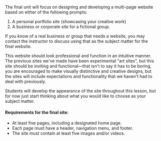 The final unit will focus on designing and developing a multi-page website based on either of the following prompts:

1. A personal portfolio site \(showcasing your creative work\)
2. A business or corporate site for a fictional group. 

If you know of a real business or group that needs a website, you may contact the instructor to discuss using that as the subject matter for the final website.

This website should look professional and function in an intuitive manner. The previous sites we've made have been experimental "art sites", but this site should be inviting and functional—that isn't to say it has to be boring, you are encouraged to make visually distinctive and creative designs, but the sites will include  expectations and functionality that we haven't had to deal with previously.

Students will develop the appearance of the site throughout this lesson, but for now just start thinking about what you would like to choose as your subject matter.

#### Requirements for the final site:

* At least five pages, including a designated home page.
* Each page must have a header, navigation menu, and footer.
* The site must contain at least five images and/or videos.



